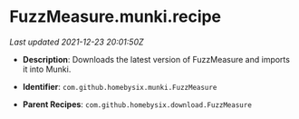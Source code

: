 # FuzzMeasure.munki.recipe

_Last updated 2021-12-23 20:01:50Z_

- **Description**: Downloads the latest version of FuzzMeasure and imports it into Munki.

- **Identifier**: `com.github.homebysix.munki.FuzzMeasure`

- **Parent Recipes**: `com.github.homebysix.download.FuzzMeasure`
